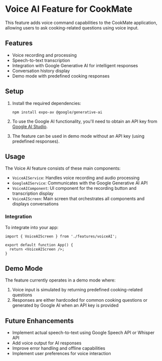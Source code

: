 # Voice AI Feature for CookMate

This feature adds voice command capabilities to the CookMate application, allowing users to ask cooking-related questions using voice input.

## Features

- Voice recording and processing
- Speech-to-text transcription
- Integration with Google Generative AI for intelligent responses
- Conversation history display
- Demo mode with predefined cooking responses

## Setup

1. Install the required dependencies:
   ```
   npm install expo-av @google/generative-ai
   ```

2. To use the Google AI functionality, you'll need to obtain an API key from [Google AI Studio](https://makersuite.google.com/app/apikey).

3. The feature can be used in demo mode without an API key (using predefined responses).

## Usage

The Voice AI feature consists of these main components:

- `VoiceAIService`: Handles voice recording and audio processing
- `GoogleAIService`: Communicates with the Google Generative AI API
- `VoiceAIComponent`: UI component for the recording button and transcription display
- `VoiceAIScreen`: Main screen that orchestrates all components and displays conversations

### Integration

To integrate into your app:

```tsx
import { VoiceAIScreen } from './features/voiceAI';

export default function App() {
  return <VoiceAIScreen />;
}
```

## Demo Mode

The feature currently operates in a demo mode where:

1. Voice input is simulated by returning predefined cooking-related questions
2. Responses are either hardcoded for common cooking questions or generated by Google AI when an API key is provided

## Future Enhancements

- Implement actual speech-to-text using Google Speech API or Whisper API
- Add voice output for AI responses
- Improve error handling and offline capabilities
- Implement user preferences for voice interaction